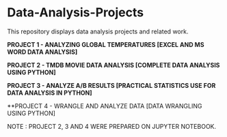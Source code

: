# Data-Analysis-Projects
This repository displays data analysis projects and related work.

**PROJECT 1  - ANALYZING GLOBAL TEMPERATURES [EXCEL AND MS WORD DATA ANALYSIS]**

**PROJECT 2  - TMDB MOVIE DATA ANALYSIS [COMPLETE DATA ANALYSIS USING PYTHON]**

**PROJECT 3  - ANALYZE A/B RESULTS [PRACTICAL STATISTICS USE FOR DATA ANALYSIS IN PYTHON]**

**PROJECT 4  - WRANGLE AND ANALYZE DATA [DATA WRANGLING USING PYTHON]


NOTE : PROJECT 2, 3 AND 4 WERE PREPARED ON JUPYTER NOTEBOOK.
